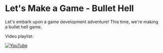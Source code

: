 # Let's Make a Game - Bullet Hell

Let's embark upon a game development adventure! This time, we're making a bullet hell game.

Video playlist:

[![YouTube](https://i.ytimg.com/vi/ojfN--tdSNM/hqdefault.jpg)](https://www.youtube.com/watch?v=ojfN--tdSNM)
